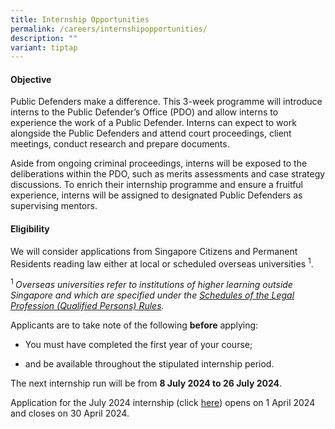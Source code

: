 ```yaml
---
title: Internship Opportunities
permalink: /careers/internshipopportunities/
description: ""
variant: tiptap
---
```

<h4>Objective</h4>
<p>Public Defenders make a difference. This 3-week programme will introduce
interns to the Public Defender’s Office (PDO) and allow interns to experience
the work of a Public Defender. Interns can expect to work alongside the
Public Defenders and attend court proceedings, client meetings, conduct
research and prepare documents.</p>
<p>Aside from ongoing criminal proceedings, interns will be exposed to the
deliberations within the PDO, such as merits assessments and case strategy
discussions. To enrich their internship programme and ensure a fruitful
experience, interns will be assigned to designated Public Defenders as
supervising mentors.</p>
<h4>Eligibility</h4>
<p>We will consider applications from Singapore Citizens and Permanent Residents
reading law either at local or scheduled overseas universities <sup>1</sup>.</p>
<p><sup>1 </sup><em>Overseas universities refer to institutions of higher learning outside Singapore and which are specified under the <a href="https://legisgov.agc.gov.sg/SL/LPA1966-R15?DocDate=20220112&amp;ProvIds=Sc4-XX-Sc4-#Sc4-XX-Sc4-" rel="noopener noreferrer nofollow" target="_blank">Schedules of the Legal Profession (Qualified Persons) Rules</a>.</em>
</p>
<p>Applicants are to take note of the following <strong>before</strong> applying:</p>
<ul data-tight="true" class="tight">
<li>
<p>You must have completed the first year of your course;</p>
</li>
<li>
<p>and be available throughout the stipulated internship period.</p>
</li>
</ul>
<p>The next internship run will be from <strong>8 July 2024 to 26 July 2024</strong>.</p>
<p>Application for the July 2024 internship (click <a href="https://go.gov.sg/pdointernship" rel="noopener noreferrer nofollow" target="_blank">here</a>) opens on 1 April 2024
and closes on 30 April 2024. &nbsp;</p>